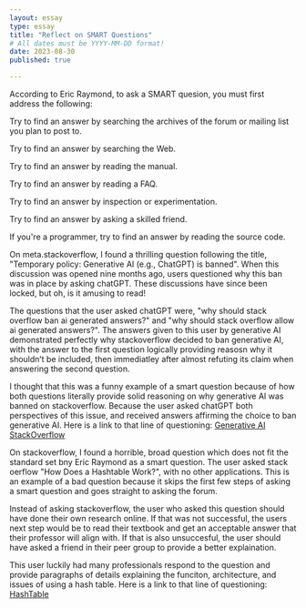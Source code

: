 ```yaml
---
layout: essay
type: essay
title: "Reflect on SMART Questions"
# All dates must be YYYY-MM-DD format!
date: 2023-08-30
published: true

---
```

According to Eric Raymond, to ask a SMART quesion, you must first address the following: 

Try to find an answer by searching the archives of the forum or mailing list you plan to post to.

Try to find an answer by searching the Web.

Try to find an answer by reading the manual.

Try to find an answer by reading a FAQ.

Try to find an answer by inspection or experimentation.

Try to find an answer by asking a skilled friend.

If you're a programmer, try to find an answer by reading the source code.

On meta.stackoverflow, I found a thrilling question following the title, "Temporary policy: Generative AI (e.g., ChatGPT) is banned". When this discussion was opened nine months ago, users questioned why this ban was in place by asking chatGPT. These discussions have since been locked, but oh, is it amusing to read! 

The questions that the user asked chatGPT were, "why should stack overflow ban ai generated answers?" and "why should stack overflow allow ai generated answers?". The answers given to this user by generative AI demonstrated perfectly why stackoverflow decided to ban generative AI, with the answer to the first question logically providing reasosn why it shouldnʻt be included, then immediatley after almost refuting its claim when answering the second question. 

I thought that this was a funny example of a smart question because of how both questions literally provide solid reasoning on why generative AI was banned on stackoverflow. Because the user asked chatGPT both perspectives of this issue, and received answers affirming the choice to ban generative AI. Here is a link to that line of questioning: [Generative AI StackOverflow](https://meta.stackoverflow.com/a/421832)

On stackoverflow, I found a horrible, broad question which does not fit the standard set bny Eric Raymond as a smart question. The user asked stack oerflow "How Does a Hashtable Work?", with no other applications. This is an example of a bad question because it skips the first few steps of asking a smart question and goes straight to asking the forum. 

Instead of asking stackoverflow, the user who asked this question should have done their own research online. If that was not successful, the users next step would be to read their textbook and get an acceptable answer that their professor will align with. If that is also unsuccesful, the user should have asked a friend in their peer group to provide a better explaination. 

This user luckily had many professionals respond to the question and provide paragraphs of details explaining the funciton, architecture, and issues of using a hash table. Here is a link to that line of questioning: [HashTable](https://stackoverflow.com/questions/730620/how-does-a-hash-table-work)
